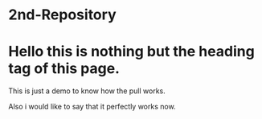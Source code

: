 # 2nd-Repository


<h1>Hello this is nothing but the heading tag of this page.</h1>

This is just a demo to know how the pull works.

Also i would like to say that it perfectly works now.
